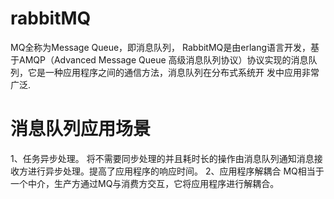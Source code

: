 # rabbitMQ


  MQ全称为Message Queue，即消息队列， RabbitMQ是由erlang语言开发，基于AMQP（Advanced Message Queue 高级消息队列协议）协议实现的消息队列，它是一种应用程序之间的通信方法，消息队列在分布式系统开 发中应用非常广泛.
  
  
# 消息队列应用场景

1、任务异步处理。
将不需要同步处理的并且耗时长的操作由消息队列通知消息接收方进行异步处理。提高了应用程序的响应时间。
2、应用程序解耦合 MQ相当于一个中介，生产方通过MQ与消费方交互，它将应用程序进行解耦合。


